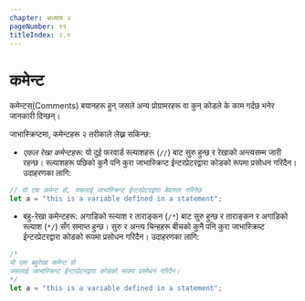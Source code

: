 ```yaml
---
chapter: अध्याय २
pageNumber: ११
titleIndex: २.१
---
```

# कमेन्ट

कमेन्टस्(Comments) बयानहरू हुन् जसले अन्य प्रोग्रामरहरू वा कुन् कोडले के काम गर्दछ भनेर जानकारी दिन्छन्।

जाभास्क्रिप्टमा, कमेन्टहरू २ तरीकाले लेख्न सकिन्छ:

* _एकल रेखा कमेन्टहरू_: यो दुई फरवार्ड स्ल्याशहरू (`//`) बाट सुरु हुन्छ र रेखाको अन्त्यसम्म जारी रहन्छ। स्ल्याशहरू पछिको कुनै पनि कुरा जाभास्क्रिप्ट ईन्टरप्रेटरद्वारा कोडको रूपमा प्रसोधन गरिदैन। उदाहरणका लागि:

```javascript
// यो एक कमेन्ट हो, यसलाई जाभास्क्रिप्ट ईन्टरप्रेटरद्वारा बेवास्ता गरिनेछ
let a = "this is a variable defined in a statement";
```

* बहु-रेखा कमेन्टहरू: अगाडिको स्ल्याश र ताराङ्कन (`/*`) बाट सुरु हुन्छ र ताराङ्कन र अगाडिको स्ल्याश (`*/`) सँग समाप्त हुन्छ। सुरु र अन्त्य चिन्हहरू बीचको कुनै पनि कुरा जाभास्क्रिप्ट ईन्टरप्रेटरद्वारा कोडको रूपमा प्रसोधन गरिदैन। उदाहरणका लागि:

```javascript
/*
यो एक बहुरेखा कमेन्ट हो
जसलाई जाभास्क्रिप्ट ईन्टरप्रेटरद्वारा कोडको रूपमा प्रसोधन गरिदैन।
*/
let a = "this is a variable defined in a statement";
```
